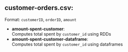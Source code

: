 ## customer-orders.csv:
Format: `customerID`, `orderID`, `amount`
- **amount-spent-customer**:\
Computes total spent by `customer_id` using RDDs
- **amount-spent-customer-dataframe**:\
Computes total spent by `customer_id` using dataframes
